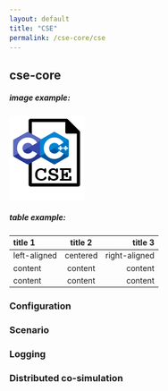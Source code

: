 ```yaml
---
layout: default
title: "CSE"
permalink: /cse-core/cse
---
```


## cse-core
##### image example:
![foo](/assets/img/cse.png "title")

##### table example:

| title 1        | title 2      |title 3         |
| :---           |:---:         | ---:           |
| left-aligned   | centered     | right-aligned  |
| content        | content      | content        |
| content        | content      | content        |

### Configuration

### Scenario

### Logging

### Distributed co-simulation




